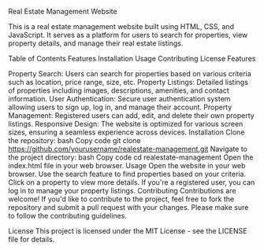 Real Estate Management Website


This is a real estate management website built using HTML, CSS, and JavaScript. It serves as a platform for users to search for properties, view property details, and manage their real estate listings.

Table of Contents
Features
Installation
Usage
Contributing
License
Features


Property Search: Users can search for properties based on various criteria such as location, price range, size, etc.
Property Listings: Detailed listings of properties including images, descriptions, amenities, and contact information.
User Authentication: Secure user authentication system allowing users to sign up, log in, and manage their account.
Property Management: Registered users can add, edit, and delete their own property listings.
Responsive Design: The website is optimized for various screen sizes, ensuring a seamless experience across devices.
Installation
Clone the repository:
bash
Copy code
git clone https://github.com/yourusername/realestate-management.git
Navigate to the project directory:
bash
Copy code
cd realestate-management
Open the index.html file in your web browser.
Usage
Open the website in your web browser.
Use the search feature to find properties based on your criteria.
Click on a property to view more details.
If you're a registered user, you can log in to manage your property listings.
Contributing
Contributions are welcome! If you'd like to contribute to the project, feel free to fork the repository and submit a pull request with your changes. Please make sure to follow the contributing guidelines.

License
This project is licensed under the MIT License - see the LICENSE file for details.
